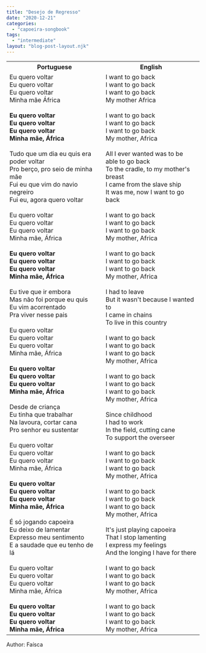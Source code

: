 ```yaml
---
title: "Desejo de Regresso"
date: "2020-12-21"
categories: 
  - "capoeira-songbook"
tags: 
  - "intermediate"
layout: "blog-post-layout.njk"
---
```


<table class="capoeira-table">
    <tr class="header-row">
        <th>Portuguese</th>
        <th>English</th>
    </tr>
    <tr>
        <td>Eu quero voltar<br>
Eu quero voltar<br>
Eu quero voltar<br>
Minha mãe África<br>
<br>
<strong>Eu quero voltar<br>
Eu quero voltar<br>
Eu quero voltar<br>
Minha mãe, África</strong><br>
<br>
Tudo que um dia eu quis era poder voltar<br>
Pro berço, pro seio de minha mãe<br>
Fui eu que vim do navio negreiro<br>
Fui eu, agora quero voltar<br>
<br>
Eu quero voltar<br>
Eu quero voltar<br>
Eu quero voltar<br>
Minha mãe, África<br>
<br>
<strong>Eu quero voltar<br>
Eu quero voltar<br>
Eu quero voltar<br>
Minha mãe, África</strong><br>
<br>
Eu tive que ir embora<br>
Mas não foi porque eu quis<br>
Eu vim acorrentado<br>
Pra viver nesse pais<br>
<br>
Eu quero voltar<br>
Eu quero voltar<br>
Eu quero voltar<br>
Minha mãe, África<br>
<br>
<strong>Eu quero voltar<br>
Eu quero voltar<br>
Eu quero voltar<br>
Minha mãe, África</strong><br>
<br>
Desde de criança<br>
Eu tinha que trabalhar<br>
Na lavoura, cortar cana<br>
Pro senhor eu sustentar<br>
<br>
Eu quero voltar<br>
Eu quero voltar<br>
Eu quero voltar<br>
Minha mãe, África<br>
<br>
<strong>Eu quero voltar<br>
Eu quero voltar<br>
Eu quero voltar<br>
Minha mãe, África</strong><br>
<br>
É só jogando capoeira<br>
Eu deixo de lamentar<br>
Expresso meu sentimento<br>
E a saudade que eu tenho de lá<br>
<br>
Eu quero voltar<br>
Eu quero voltar<br>
Eu quero voltar<br>
Minha mãe, África<br>
<br>
<strong>Eu quero voltar<br>
Eu quero voltar<br>
Eu quero voltar<br>
Minha mãe, África</strong></td>
        <td>I want to go back<br>
I want to go back<br>
I want to go back<br>
My mother Africa<br>
<br>
I want to go back<br>
I want to go back<br>
I want to go back<br>
My mother, Africa<br>
<br>
All I ever wanted was to be able to go back<br>
To the cradle, to my mother's breast<br>
I came from the slave ship<br>
It was me, now I want to go back<br>
<br>
I want to go back<br>
I want to go back<br>
I want to go back<br>
My mother, Africa<br>
<br>
I want to go back<br>
I want to go back<br>
I want to go back<br>
My mother, Africa<br>
<br>
I had to leave<br>
But it wasn't because I wanted to<br>
I came in chains<br>
To live in this country<br>
<br>
I want to go back<br>
I want to go back<br>
I want to go back<br>
My mother, Africa<br>
<br>
I want to go back<br>
I want to go back<br>
I want to go back<br>
My mother, Africa<br>
<br>
Since childhood<br>
I had to work<br>
In the field, cutting cane<br>
To support the overseer<br>
<br>
I want to go back<br>
I want to go back<br>
I want to go back<br>
My mother, Africa<br>
<br>
I want to go back<br>
I want to go back<br>
I want to go back<br>
My mother, Africa<br>
<br>
It's just playing capoeira<br>
That I stop lamenting<br>
I express my feelings<br>
And the longing I have for there<br>
<br>
I want to go back<br>
I want to go back<br>
I want to go back<br>
My mother, Africa<br>
<br>
I want to go back<br>
I want to go back<br>
I want to go back<br>
My mother, Africa</td>
    </tr>
</table>

<figcaption>
Author: Faísca
</figcaption>
